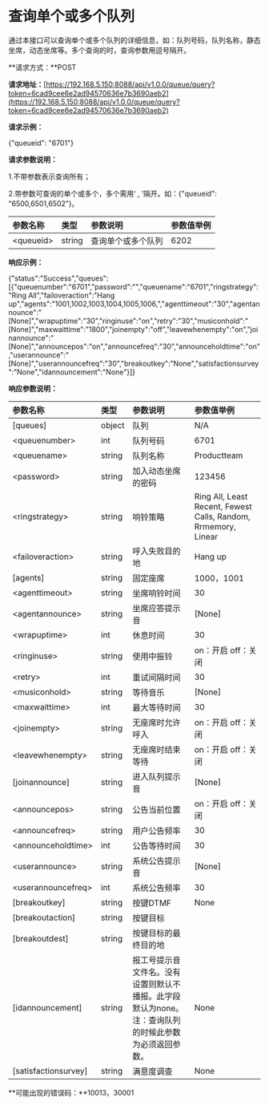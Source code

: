 # 查询单个或多个队列

通过本接口可以查询单个或多个队列的详细信息，如：队列号码，队列名称，静态坐席，动态坐席等。多个查询的时，查询参数用逗号隔开。

**请求方式：**POST

**请求地址：**[https://192.168.5.150:8088/api/v1.0.0/queue/query?token=6cad9cee6e2ad94570636e7b3690aeb2](https://192.168.5.150:8088/api/v1.0.0/queue/query?token=6cad9cee6e2ad94570636e7b3690aeb2)

**请求示例：**

{"queueid": "6701"}

**请求参数说明：**

1.不带参数表示查询所有；

2.带参数可查询的单个或多个，多个需用‘ , ’隔开。如：{"queueid": "6500,6501,6502"}。

| 参数名称 | 类型 | 参数说明 | 参数值举例 |
| :--- | :--- | :--- | :--- |
| &lt;queueid&gt; | string | 查询单个或多个队列 | 6202 |

**响应示例：**

{"status":"Success","queues":\[{"queuenumber":"6701","password":"","queuename":"6701","ringstrategy":"Ring All","failoveraction":"Hang up","agents":"1001,1002,1003,1004,1005,1006,","agenttimeout":"30","agentannounce":"\[None\]","wrapuptime":"30","ringinuse":"on","retry":"30","musiconhold":"\[None\]","maxwaittime":"1800","joinempty":"off","leavewhenempty":"on","joinannounce":"\[None\]","announcepos":"on","announcefreq":"30","announceholdtime":"on","userannounce":"\[None\]","userannouncefreq":"30","breakoutkey":"None","satisfactionsurvey":"None","idannouncement":"None"}\]}

**响应参数说明：**

| 参数名称 | 类型 | 参数说明 | 参数值举例 |
| :--- | :--- | :--- | :--- |
| \[queues\] | object | 队列 | N/A |
| &lt;queuenumber&gt; | int | 队列号码 | 6701 |
| &lt;queuename&gt; | string | 队列名称 | Productteam |
| &lt;password&gt; | string | 加入动态坐席的密码 | 123456 |
| &lt;ringstrategy&gt; | string | 响铃策略 | Ring All, Least Recent, Fewest Calls, Random, Rrmemory, Linear |
| &lt;failoveraction&gt; | string | 呼入失败目的地 | Hang up |
| \[agents\] | string | 固定座席 | 1000，1001 |
| &lt;agenttimeout&gt; | string | 坐席响铃时间 | 30 |
| &lt;agentannounce&gt; | string | 坐席应答提示音 | \[None\] |
| &lt;wrapuptime&gt; | int | 休息时间 | 30 |
| &lt;ringinuse&gt; | string | 使用中振铃 | on：开启 off：关闭 |
| &lt;retry&gt; | int | 重试间隔时间 | 30 |
| &lt;musiconhold&gt; | string | 等待音乐 | \[None\] |
| &lt;maxwaittime&gt; | int | 最大等待时间 | 30 |
| &lt;joinempty&gt; | string | 无座席时允许呼入 | on：开启 off：关闭 |
| &lt;leavewhenempty&gt; | string | 无座席时结束等待 | on：开启 off：关闭 |
| \[joinannounce\] | string | 进入队列提示音 | \[None\] |
| &lt;announcepos&gt; | string | 公告当前位置 | on：开启 off：关闭 |
| &lt;announcefreq&gt; | string | 用户公告频率 | 30 |
| &lt;announceholdtime&gt; | int | 公告等待时间 | 30 |
| &lt;userannounce&gt; | string | 系统公告提示音 | \[None\] |
| &lt;userannouncefreq&gt; | int | 系统公告频率 | 30 |
| \[breakoutkey\] | string | 按键DTMF | None |
| \[breakoutaction\] | string | 按键目标 |  |
| \[breakoutdest\] | string | 按键目标的最终目的地 |  |
| \[idannouncement\] | string | 报工号提示音文件名。没有设置则默认不播报。此字段默认为none。注：查询队列的时候此参数为必须返回参数。 | None |
| \[satisfactionsurvey\] | string | 满意度调查 | None |

**可能出现的错误码：**10013，30001

